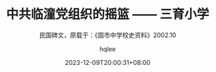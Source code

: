 ---
title: "中共临潼党组织的摇篮 —— 三育小学"
subtitle: "民国碑文，原载于：《固市中学校史资料》2002.10"
date: 2023-12-09T20:00:31+08:00
lastmod: 2023-12-09T20:00:31+08:00
draft: true
author: "hqlee"
authorLink: "mailto:luijianhou@sina.com"

tags: [‘史料’]
categories: ['渭北英豪刘建侯']
---